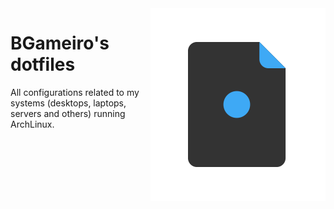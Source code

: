 <img style="float: right;" src="dotfiles-logo.png">

# BGameiro's dotfiles
All configurations related to my systems (desktops, laptops, servers and others) running ArchLinux.